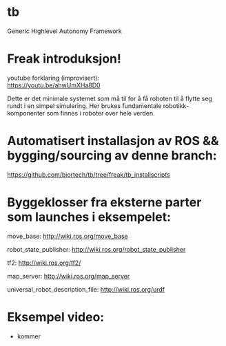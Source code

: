# tb
Generic Highlevel Autonomy Framework 

# Freak introduksjon!
youtube forklaring (improvisert):  
https://youtu.be/ahwUmXHa8D0 

Dette er det minimale systemet som må til for å få roboten til å flytte seg rundt i en simpel simulering. Her brukes fundamentale robotikk-komponenter som finnes i roboter over hele verden. 

# Automatisert installasjon av ROS && bygging/sourcing av denne branch: 

https://github.com/bjortech/tb/tree/freak/tb_installscripts

# Byggeklosser fra eksterne parter som launches i eksempelet: 

move_base: 
http://wiki.ros.org/move_base

robot_state_publisher: 
http://wiki.ros.org/robot_state_publisher

tf2: 
http://wiki.ros.org/tf2/

map_server: 
http://wiki.ros.org/map_server

universal_robot_description_file:
http://wiki.ros.org/urdf

# Eksempel video: 

- kommer 
